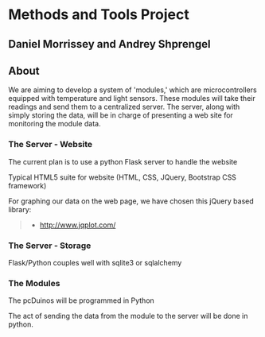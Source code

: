 Methods and Tools Project
=========================

## Daniel Morrissey and Andrey Shprengel

## About

We are aiming to develop a system of 'modules,' which are microcontrollers equipped
with temperature and light sensors. These modules will take their readings and send them
to a centralized server. The server, along with simply storing the data, will
be in charge of presenting a web site for monitoring the module data.


### The Server - Website

The current plan is to use a python Flask server to handle the website

Typical HTML5 suite for website (HTML, CSS, JQuery, Bootstrap CSS framework)

For graphing our data on the web page, we have chosen this jQuery based library:

>- http://www.jqplot.com/

### The Server - Storage

Flask/Python couples well with sqlite3 or sqlalchemy

### The Modules

The pcDuinos will be programmed in Python 

The act of sending the data from the module to the server will be done in python.
